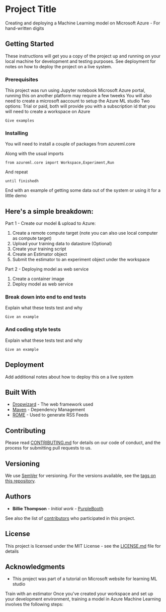 # Project Title

Creating and deploying a Machine Learning model on Microsoft Azure - For hand-written digits

## Getting Started

These instructions will get you a copy of the project up and running on your local machine for development and testing purposes. See deployment for notes on how to deploy the project on a live system.

### Prerequisites

This project was run using Jupyter notebook Microsoft Azure portal, running this on another platform may require a few tweeks
You will also need to create a microsoft aaccount to setup the Azure ML studio
Two options: Trial or paid, both will provide you with a subscription id that you will need to create a workspace on Azure

```
Give examples
```

### Installing

You will need to install a couple of packages from azureml.core

Along with the usual imports

```
from azureml.core import Workspace,Experiment,Run
```

And repeat

```
until finishedh
```

End with an example of getting some data out of the system or using it for a little demo

## Here's a simple breakdown:
Part 1 - Create our model & upload to Azure:
1) Create a remote compute target (note you can also use local computer as compute target)
2) Upload your training data to datastore (Optional)
3) Create your training script
4) Create an Estimator object
5) Submit the estimator to an experiment object under the workspace

Part 2 - Deploying model as web service
1) Create a container image
2) Deploy model as web service


### Break down into end to end tests

Explain what these tests test and why

```
Give an example
```

### And coding style tests

Explain what these tests test and why

```
Give an example
```

## Deployment

Add additional notes about how to deploy this on a live system

## Built With

* [Dropwizard](http://www.dropwizard.io/1.0.2/docs/) - The web framework used
* [Maven](https://maven.apache.org/) - Dependency Management
* [ROME](https://rometools.github.io/rome/) - Used to generate RSS Feeds

## Contributing

Please read [CONTRIBUTING.md](https://gist.github.com/PurpleBooth/b24679402957c63ec426) for details on our code of conduct, and the process for submitting pull requests to us.

## Versioning

We use [SemVer](http://semver.org/) for versioning. For the versions available, see the [tags on this repository](https://github.com/your/project/tags). 

## Authors

* **Billie Thompson** - *Initial work* - [PurpleBooth](https://github.com/DamiO)

See also the list of [contributors](https://github.com/your/project/contributors) who participated in this project.

## License

This project is licensed under the MIT License - see the [LICENSE.md](LICENSE.md) file for details

## Acknowledgments

* This project was part of a tutorial on Microsoft website for learning ML studio


Train with an estimator
Once you've created your workspace and set up your development environment, training a model in Azure Machine Learning involves the following steps:
